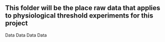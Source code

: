 ## This folder will be the place raw data that applies to physiological threshold experiments for this project

Data
Data
Data
Data

